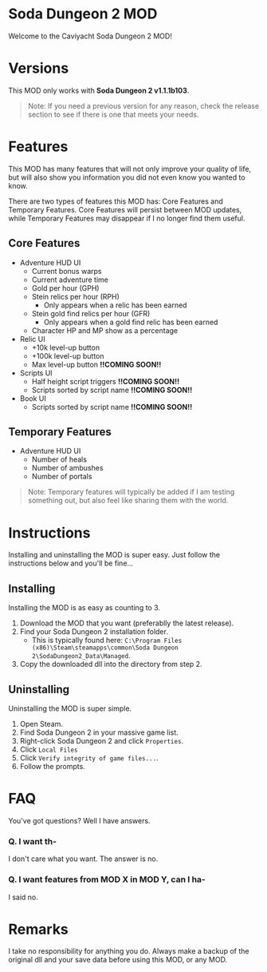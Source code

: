 # Soda Dungeon 2 MOD

Welcome to the Caviyacht Soda Dungeon 2 MOD!

# Versions

This MOD only works with **Soda Dungeon 2 v1.1.1b103**.

> Note: If you need a previous version for any reason, check the release section to see if there is one that meets your needs.

# Features

This MOD has many features that will not only improve your quality of life, but will also show you information you did not even know you wanted to know.

There are two types of features this MOD has: Core Features and Temporary Features. Core Features will persist between MOD updates, while Temporary Features may disappear if I no longer find them useful.

## Core Features

- Adventure HUD UI
  - Current bonus warps
  - Current adventure time
  - Gold per hour (GPH)
  - Stein relics per hour (RPH)
    - Only appears when a relic has been earned
  - Stein gold find relics per hour (GFR)
    - Only appears when a gold find relic has been earned
  - Character HP and MP show as a percentage
- Relic UI
  - +10k level-up button
  - +100k level-up button
  - Max level-up button **!!COMING SOON!!**
- Scripts UI
  - Half height script triggers **!!COMING SOON!!**
  - Scripts sorted by script name **!!COMING SOON!!**
- Book UI
  - Scripts sorted by script name **!!COMING SOON!!**

## Temporary Features

- Adventure HUD UI
  - Number of heals
  - Number of ambushes
  - Number of portals

> Note: Temporary features will typically be added if I am testing something out, but also feel like sharing them with the world.

# Instructions

Installing and uninstalling the MOD is super easy. Just follow the instructions below and you'll be fine...

## Installing

Installing the MOD is as easy as counting to 3.

1) Download the MOD that you want (preferablly the latest release).
2) Find your Soda Dungeon 2 installation folder.
   - This is typically found here: `C:\Program Files (x86)\Steam\steamapps\common\Soda Dungeon 2\SodaDungeon2_Data\Managed`.
3) Copy the downloaded dll into the directory from step 2.

## Uninstalling

Uninstalling the MOD is super simple.

1) Open Steam.
2) Find Soda Dungeon 2 in your massive game list.
3) Right-click Soda Dungeon 2 and click `Properties`.
4) Click `Local Files`
5) Click `Verify integrity of game files...`.
6) Follow the prompts.

# FAQ

You've got questions? Well I have answers.

### Q. I want th-

I don't care what you want. The answer is no.

### Q. I want features from MOD X in MOD Y, can I ha-

I said no.

# Remarks

I take no responsibility for anything you do. Always make a backup of the original dll and your save data before using this MOD, or any MOD.